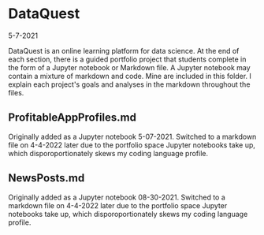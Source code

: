 # DataQuest
5-7-2021

DataQuest is an online learning platform for data science. At the end of each section, there is a guided portfolio project that students complete in the form of a Jupyter notebook or Markdown file. A Jupyter notebook may contain a mixture of markdown and code. Mine are included in this folder. I explain each project's goals and analyses in the markdown throughout the files.

## ProfitableAppProfiles.md
Originally added as a Jupyter notebook 5-07-2021. Switched to a markdown file on 4-4-2022 later due to the portfolio space Jupyter notebooks take up, which disporoportionately skews my coding language profile.

## NewsPosts.md
Originally added as a Jupyter notebook 08-30-2021. Switched to a markdown file on 4-4-2022 later due to the portfolio space Jupyter notebooks take up, which disporoportionately skews my coding language profile.
